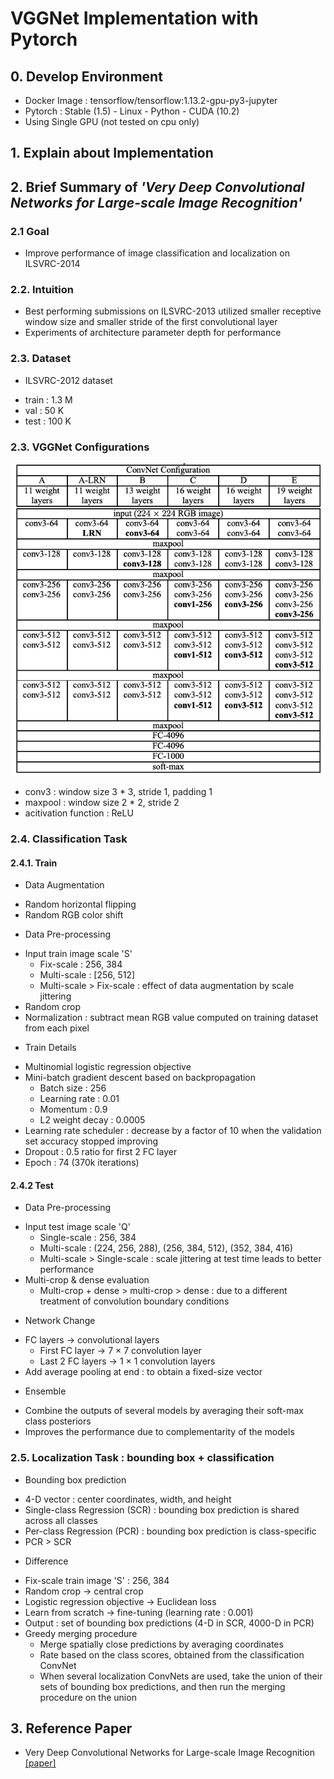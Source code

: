 # VGGNet Implementation with Pytorch


## 0. Develop Environment
- Docker Image : tensorflow/tensorflow:1.13.2-gpu-py3-jupyter
- Pytorch : Stable (1.5) - Linux - Python - CUDA (10.2)
- Using Single GPU (not tested on cpu only)

## 1. Explain about Implementation


## 2. Brief Summary of *'Very Deep Convolutional Networks for Large-scale Image Recognition'*

### 2.1 Goal
- Improve performance of image classification and localization on ILSVRC-2014

### 2.2. Intuition
- Best performing submissions on ILSVRC-2013 utilized smaller receptive window size and smaller stride of the first convolutional layer
- Experiments of architecture parameter depth for performance

### 2.3. Dataset
- ILSVRC-2012 dataset
 * train : 1.3 M
 * val : 50 K
 * test : 100 K

### 2.3. VGGNet Configurations
![Figure 1](./Figures/Figure_01.png)
- conv3 : window size 3 * 3, stride 1, padding 1
- maxpool : window size 2 * 2, stride 2
- acitivation function : ReLU

### 2.4. Classification Task
#### 2.4.1. Train
- Data Augmentation
 * Random horizontal flipping
 * Random RGB color shift
- Data Pre-processing
 * Input train image scale 'S'
   * Fix-scale : 256, 384
   * Multi-scale : [256, 512]
   * Multi-scale > Fix-scale : effect of data augmentation by scale jittering
 * Random crop
 * Normalization : subtract mean RGB value computed on training dataset from each pixel
- Train Details
 * Multinomial logistic regression objective
 * Mini-batch gradient descent based on backpropagation
   * Batch size : 256
   * Learning rate : 0.01
   * Momentum : 0.9
   * L2 weight decay : 0.0005
 * Learning rate scheduler : decrease by a factor of 10 when the validation set accuracy stopped improving
 * Dropout : 0.5 ratio for first 2 FC layer
 * Epoch : 74 (370k iterations)

#### 2.4.2 Test
- Data Pre-processing
 * Input test image scale 'Q'
   * Single-scale : 256, 384
   * Multi-scale : (224, 256, 288), (256, 384, 512), (352, 384, 416)
   * Multi-scale > Single-scale : scale jittering at test time leads to better performance
 * Multi-crop & dense evaluation
   * Multi-crop + dense > multi-crop > dense : due to a different treatment of convolution boundary conditions
- Network Change
 * FC layers -> convolutional layers
   * First FC layer -> 7 × 7 convolution layer
   * Last 2 FC layers -> 1 × 1 convolution layers
 * Add average pooling at end : to obtain a fixed-size vector
- Ensemble
 * Combine the outputs of several models by averaging their soft-max class posteriors
 * Improves the performance due to complementarity of the models

### 2.5. Localization Task : bounding box + classification
- Bounding box prediction
 * 4-D vector : center coordinates, width, and height
 * Single-class Regression (SCR) : bounding box prediction is shared across all classes
 * Per-class Regression (PCR) : bounding box prediction is class-specific
 * PCR > SCR
- Difference
 * Fix-scale train image 'S' : 256, 384
 * Random crop -> central crop
 * Logistic regression objective -> Euclidean loss
 * Learn from scratch -> fine-tuning (learning rate : 0.001)
 * Output : set of bounding box predictions (4-D in SCR, 4000-D in PCR)
 * Greedy merging procedure
   * Merge spatially close predictions by averaging coordinates
   * Rate based on the class scores, obtained from the classification ConvNet
   * When several localization ConvNets are used, take the union of their sets of bounding box predictions, and then run the merging procedure on the union


## 3. Reference Paper
- Very Deep Convolutional Networks for Large-scale Image Recognition [[paper]](https://arxiv.org/pdf/1409.1556.pdf)

